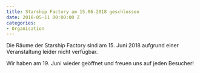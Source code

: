 ```yaml
---
title: Starship Factory am 15.06.2018 geschlossen
date: 2018-05-11 00:00:00 Z
categories:
- Organisation
---
```


Die Räume der Starship Factory sind am 15. Juni 2018 aufgrund einer Veranstaltung leider nicht verfügbar.

Wir haben am 19. Juni wieder geöffnet und freuen uns auf jeden Besucher!
